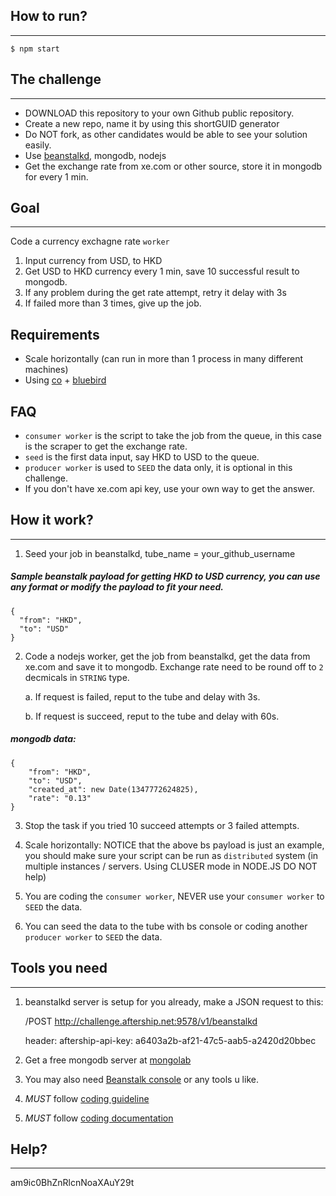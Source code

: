 ## How to run?
---
```
$ npm start
```

## The challenge
---

* DOWNLOAD this repository to your own Github public repository.
* Create a new repo, name it by using this shortGUID generator
* Do NOT fork, as other candidates would be able to see your solution easily.
* Use [beanstalkd](http://kr.github.io/beanstalkd/), mongodb, nodejs
* Get the exchange rate from xe.com or other source, store it in mongodb for every 1 min.


## Goal
----
Code a currency exchagne rate `worker`

1. Input currency from USD, to HKD
2. Get USD to HKD currency every 1 min, save 10 successful result to mongodb.
3. If any problem during the get rate attempt, retry it delay with 3s
4. If failed more than 3 times, give up the job.

## Requirements

- Scale horizontally (can run in more than 1 process in many different machines)
- Using [co](https://github.com/tj/co) + [bluebird](https://github.com/petkaantonov/bluebird)


## FAQ
- `consumer worker` is the script to take the job from the queue, in this case is the scraper to get the exchange rate.
- `seed` is the first data input, say HKD to USD to the queue.
- `producer worker` is used to `SEED` the data only, it is optional in this challenge.
- If you don't have xe.com api key, use your own way to get the answer.


## How it work?
---

1. Seed your job in beanstalkd, tube_name = your_github_username

##### Sample beanstalk payload for getting HKD to USD currency, you can use any format or modify the payload to fit your need.
```
{
  "from": "HKD",
  "to": "USD"
}
```

2. Code a nodejs worker, get the job from beanstalkd, get the data from xe.com and save it to mongodb. Exchange rate need to be round off to `2` decmicals in `STRING` type.
	
	a. If request is failed, reput to the tube and delay with 3s.

	b. If request is succeed, reput to the tube and delay with 60s.

##### mongodb data:
```
{
	"from": "HKD",
	"to": "USD",
	"created_at": new Date(1347772624825),
	"rate": "0.13"
}

```

3. Stop the task if you tried 10 succeed attempts or 3 failed attempts.

4. Scale horizontally: NOTICE that the above bs payload is just an example, you should make sure your script can be run as `distributed` system (in multiple instances / servers. Using CLUSER mode in NODE.JS DO NOT help)

5. You are coding the `consumer worker`, NEVER use your `consumer worker` to `SEED` the data.

6. You can seed the data to the tube with bs console or coding another `producer worker` to `SEED` the data.


## Tools you need
---
1. beanstalkd server is setup for you already, make a JSON request to this:

	/POST http://challenge.aftership.net:9578/v1/beanstalkd
	
	header: aftership-api-key: a6403a2b-af21-47c5-aab5-a2420d20bbec

2. Get a free mongodb server at [mongolab](https://mongolab.com/welcome/)


3. You may also need [Beanstalk console](https://github.com/ptrofimov/beanstalk_console) or any tools u like.

4. *MUST* follow [coding guideline](https://github.com/AfterShip/coding-guideline-javascript)

5. *MUST* follow [coding documentation](https://github.com/AfterShip/jsdoc)

## Help?
---
am9ic0BhZnRlcnNoaXAuY29t

